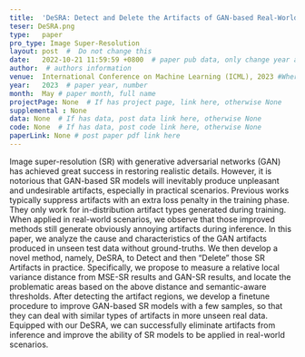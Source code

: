 ```yaml
---
title:  'DeSRA: Detect and Delete the Artifacts of GAN-based Real-World Super-Resolution Models'  #  Paper title, covered by ''
teser: DeSRA.png
type:   paper
pro_type: Image Super-Resolution
layout: post  #  Do not change this
date:   2022-10-21 11:59:59 +0800  # paper pub data, only change year and month according to this format
author:  # authors information
venue:  International Conference on Machine Learning (ICML), 2023 #Where it be, ICCV and CVPR remove IEEE Conference on,
year:   2023  # paper year, number
month:  May # paper month, full name
projectPage: None  # If has project page, link here, otherwise None
supplemental : None
data: None  # If has data, post data link here, otherwise None
code: None  # If has data, post code link here, otherwise None
paperLink: None # post paper pdf link here
---
```

Image super-resolution (SR) with generative adversarial networks (GAN) has achieved great success in restoring realistic details. However, it
is notorious that GAN-based SR models will inevitably produce unpleasant and undesirable artifacts, especially in practical scenarios. Previous works typically suppress artifacts with an extra loss penalty in the training phase. They only
work for in-distribution artifact types generated
during training. When applied in real-world scenarios, we observe that those improved methods
still generate obviously annoying artifacts during
inference. In this paper, we analyze the cause
and characteristics of the GAN artifacts produced
in unseen test data without ground-truths. We
then develop a novel method, namely, DeSRA,
to Detect and then “Delete” those SR Artifacts
in practice. Specifically, we propose to measure
a relative local variance distance from MSE-SR
results and GAN-SR results, and locate the problematic areas based on the above distance and
semantic-aware thresholds. After detecting the
artifact regions, we develop a finetune procedure
to improve GAN-based SR models with a few
samples, so that they can deal with similar types
of artifacts in more unseen real data. Equipped
with our DeSRA, we can successfully eliminate
artifacts from inference and improve the ability of
SR models to be applied in real-world scenarios.
